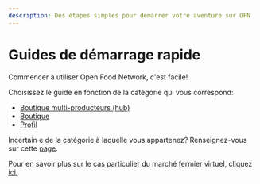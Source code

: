 ```yaml
---
description: Des étapes simples pour démarrer votre aventure sur OFN
---
```


# Guides de démarrage rapide

Commencer à utiliser Open Food Network, c'est facile!

Choisissez le guide en fonction de la catégorie qui vous correspond:

* [Boutique multi-producteurs (hub)](multi-producers-shop-hub-quick-setup-guide.md)
* [Boutique](https://guide.openfoodnetwork.org/v/fr/quick-start-guides/producer-shop-quick-setup-guide)
* [Profil](profile-only-quick-setup-guide.md)

Incertain·e de la catégorie à laquelle vous appartenez? Renseignez-vous sur cette [page](../your-quick-start-on-ofn-given-who-you-are.md).

Pour en savoir plus sur le cas particulier du marché fermier virtuel, cliquez [ici.](https://guide.openfoodnetwork.org/v/fr/basic-features/enterprise-profile)
